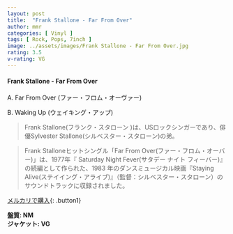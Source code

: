 ```yaml
---
layout: post
title:  "Frank Stallone - Far From Over"
author: mmr
categories: [ Vinyl ]
tags: [ Rock, Pops, 7inch ]
image: ../assets/images/Frank Stallone - Far From Over.jpg
rating: 3.5
v-rating: VG
---
```


#### Frank Stallone - Far From Over

A. Far From Over (ファー・フロム・オーヴァー)

B. Waking Up (ウェイキング・アップ)

> Frank Stallone(フランク・スタローン )は、USロックシンガーであり、俳優Sylvester Stallone(シルベスター・スタローン)の弟。

> Frank Stalloneヒットシングル「Far From Over(ファー・フロム・オーバー)」は、1977年『 Saturday Night Fever(サタデー ナイト フィーバー)』の続編として作られた、1983 年のダンスミュージカル映画『Staying Alive(ステイイング・アライブ)』（監督：シルベスター・スタローン）のサウンドトラックに収録されました。

[メルカリで購入](https://jp.mercari.com/item/m34024592015){: .button1}

<div class="mt-4 mb-4 d-flex align-items-center">
<strong class="mr-1">盤質: NM</strong>
</div>
<div class="mt-4 mb-4 d-flex align-items-center">
<strong class="mr-1">ジャケット: VG</strong>
</div>
